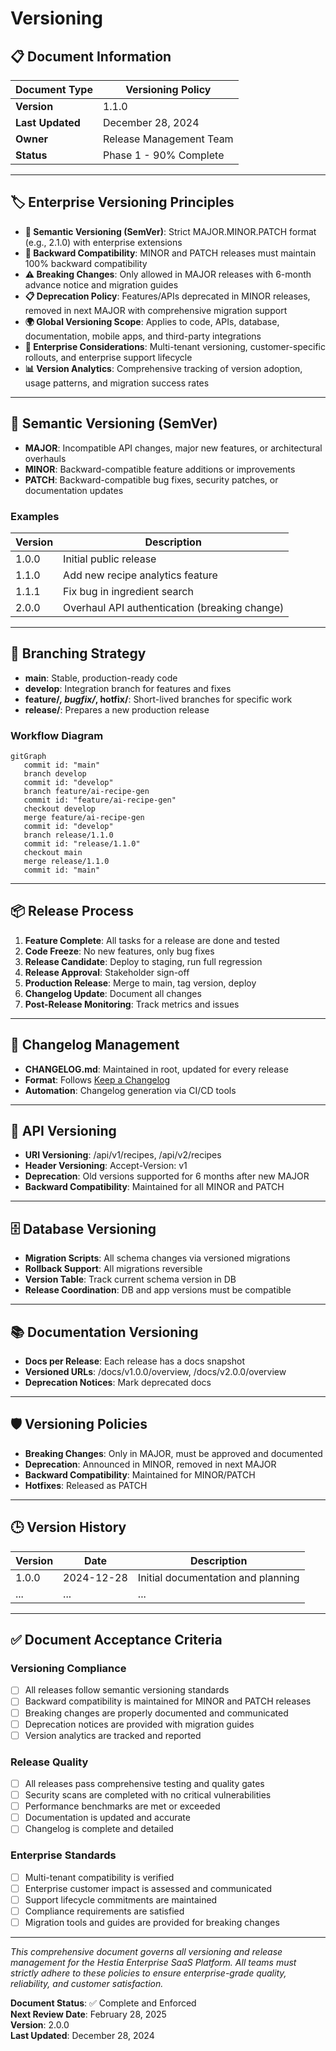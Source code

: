 # Versioning

## 📋 Document Information

| **Document Type** | Versioning Policy |
| ----------------- | ---------------- |
| **Version**       | 1.1.0            |
| **Last Updated**  | December 28, 2024 |
| **Owner**         | Release Management Team |
| **Status**        | Phase 1 - 90% Complete |

---

## 🏷️ Enterprise Versioning Principles

- **🔢 Semantic Versioning (SemVer)**: Strict MAJOR.MINOR.PATCH format (e.g., 2.1.0) with enterprise extensions
- **🔄 Backward Compatibility**: MINOR and PATCH releases must maintain 100% backward compatibility
- **⚠️ Breaking Changes**: Only allowed in MAJOR releases with 6-month advance notice and migration guides
- **📋 Deprecation Policy**: Features/APIs deprecated in MINOR releases, removed in next MAJOR with comprehensive migration support
- **🌍 Global Versioning Scope**: Applies to code, APIs, database, documentation, mobile apps, and third-party integrations
- **🏢 Enterprise Considerations**: Multi-tenant versioning, customer-specific rollouts, and enterprise support lifecycle
- **📊 Version Analytics**: Comprehensive tracking of version adoption, usage patterns, and migration success rates

---

## 🔢 Semantic Versioning (SemVer)

- **MAJOR**: Incompatible API changes, major new features, or architectural overhauls
- **MINOR**: Backward-compatible feature additions or improvements
- **PATCH**: Backward-compatible bug fixes, security patches, or documentation updates

### **Examples**

| Version | Description                                   |
| ------- | --------------------------------------------- |
| 1.0.0   | Initial public release                        |
| 1.1.0   | Add new recipe analytics feature              |
| 1.1.1   | Fix bug in ingredient search                  |
| 2.0.0   | Overhaul API authentication (breaking change) |

---

## 🌳 Branching Strategy

- **main**: Stable, production-ready code
- **develop**: Integration branch for features and fixes
- **feature/_, bugfix/_, hotfix/**: Short-lived branches for specific work
- **release/**: Prepares a new production release

### **Workflow Diagram**

```mermaid
gitGraph
   commit id: "main"
   branch develop
   commit id: "develop"
   branch feature/ai-recipe-gen
   commit id: "feature/ai-recipe-gen"
   checkout develop
   merge feature/ai-recipe-gen
   commit id: "develop"
   branch release/1.1.0
   commit id: "release/1.1.0"
   checkout main
   merge release/1.1.0
   commit id: "main"
```

---

## 📦 Release Process

1. **Feature Complete**: All tasks for a release are done and tested
2. **Code Freeze**: No new features, only bug fixes
3. **Release Candidate**: Deploy to staging, run full regression
4. **Release Approval**: Stakeholder sign-off
5. **Production Release**: Merge to main, tag version, deploy
6. **Changelog Update**: Document all changes
7. **Post-Release Monitoring**: Track metrics and issues

---

## 📝 Changelog Management

- **CHANGELOG.md**: Maintained in root, updated for every release
- **Format**: Follows [Keep a Changelog](https://keepachangelog.com/en/1.0.0/)
- **Automation**: Changelog generation via CI/CD tools

---

## 🔗 API Versioning

- **URI Versioning**: /api/v1/recipes, /api/v2/recipes
- **Header Versioning**: Accept-Version: v1
- **Deprecation**: Old versions supported for 6 months after new MAJOR
- **Backward Compatibility**: Maintained for all MINOR and PATCH

---

## 🗄️ Database Versioning

- **Migration Scripts**: All schema changes via versioned migrations
- **Rollback Support**: All migrations reversible
- **Version Table**: Track current schema version in DB
- **Release Coordination**: DB and app versions must be compatible

---

## 📚 Documentation Versioning

- **Docs per Release**: Each release has a docs snapshot
- **Versioned URLs**: /docs/v1.0.0/overview, /docs/v2.0.0/overview
- **Deprecation Notices**: Mark deprecated docs

---

## 🛡️ Versioning Policies

- **Breaking Changes**: Only in MAJOR, must be approved and documented
- **Deprecation**: Announced in MINOR, removed in next MAJOR
- **Backward Compatibility**: Maintained for MINOR/PATCH
- **Hotfixes**: Released as PATCH

---

## 🕒 Version History

| Version | Date       | Description                        |
| ------- | ---------- | ---------------------------------- |
| 1.0.0   | 2024-12-28 | Initial documentation and planning |
| ...     | ...        | ...                                |

---

## ✅ Document Acceptance Criteria

### **Versioning Compliance**

- [ ] All releases follow semantic versioning standards
- [ ] Backward compatibility is maintained for MINOR and PATCH releases
- [ ] Breaking changes are properly documented and communicated
- [ ] Deprecation notices are provided with migration guides
- [ ] Version analytics are tracked and reported

### **Release Quality**

- [ ] All releases pass comprehensive testing and quality gates
- [ ] Security scans are completed with no critical vulnerabilities
- [ ] Performance benchmarks are met or exceeded
- [ ] Documentation is updated and accurate
- [ ] Changelog is complete and detailed

### **Enterprise Standards**

- [ ] Multi-tenant compatibility is verified
- [ ] Enterprise customer impact is assessed and communicated
- [ ] Support lifecycle commitments are maintained
- [ ] Compliance requirements are satisfied
- [ ] Migration tools and guides are provided for breaking changes

---

_This comprehensive document governs all versioning and release management for the Hestia Enterprise SaaS Platform. All teams must strictly adhere to these policies to ensure enterprise-grade quality, reliability, and customer satisfaction._

**Document Status**: ✅ Complete and Enforced  
**Next Review Date**: February 28, 2025  
**Version**: 2.0.0  
**Last Updated**: December 28, 2024
